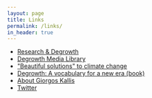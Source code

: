 ```yaml
---
layout: page
title: Links
permalink: /links/
in_header: true
---
```


<ul class="links">
  <li>
    <a href="http://www.degrowth.eu" title="Research and Degrowth site">Research &amp; Degrowth</a>
  </li>
  <li>
    <a href="http://www.degrowth.de/en/media-library/" title="Degrowth Media Library">Degrowth Media Library</a>
  </li>
  <li>
    <a href="https://solutions.thischangeseverything.org/" title="This Changes Everything: Solutions">"Beautiful solutions" to climate change
    </a>
  </li>
  <li>
    <a href="http://vocabulary.degrowth.org/" title="Degrowth: A vocabulary for a new era (book)">Degrowth: A vocabulary for a new era (book)</a>
  </li>
  <li>
    <a href="http://ictaweb.uab.cat/personal_detail.php?id=34" title="Giorgos Kallis profile">About Giorgos Kallis</a>
  </li>
  <li>
    <a href="https://twitter.com/g_kallis" title="Giorgos Kallis on twitter">Twitter</a>
  </li>
</ul>
